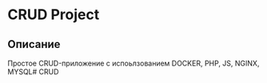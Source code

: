 # CRUD Project

## Описание

Простое CRUD-приложение с испоьлзованием DOCKER, PHP, JS, NGINX, MYSQL# CRUD
